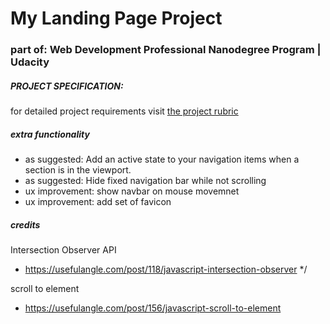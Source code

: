 # My Landing Page Project
### part of: Web Development Professional Nanodegree Program | Udacity

##### PROJECT SPECIFICATION:
for detailed project requirements visit [the project rubric](https://review.udacity.com/#!/rubrics/2658/view)


##### extra functionality 
- as suggested: Add an active state to your navigation items when a section is in the viewport.
- as suggested: Hide fixed navigation bar while not scrolling
- ux improvement: show navbar on mouse movemnet
- ux improvement: add set of favicon

##### credits
Intersection Observer API
- https://usefulangle.com/post/118/javascript-intersection-observer */

scroll to element
- https://usefulangle.com/post/156/javascript-scroll-to-element
